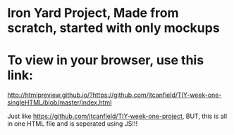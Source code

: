 # Iron Yard Project, Made from scratch, started with only mockups

# To view in your browser, use this link:
http://htmlpreview.github.io/?https://github.com/jtcanfield/TIY-week-one-singleHTML/blob/master/index.html

Just like https://github.com/jtcanfield/TIY-week-one-project, BUT, this is all in one HTML file and is seperated using JS!!!
